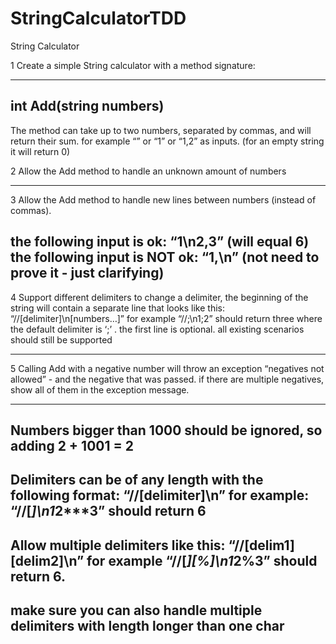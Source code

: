 # StringCalculatorTDD 
String Calculator

1 Create a simple String calculator with a method signature:

-----------------------
int Add(string numbers)
-----------------------

The method can take up to two numbers, separated by commas, and will return their sum. 
for example “” or “1” or “1,2” as inputs.
(for an empty string it will return 0) 


2 Allow the Add method to handle an unknown amount of numbers

-----------------------

3 Allow the Add method to handle new lines between numbers (instead of commas).

the following input is ok: “1\n2,3” (will equal 6)
the following input is NOT ok: “1,\n” (not need to prove it - just clarifying)
-----------------------

4 Support different delimiters
to change a delimiter, the beginning of the string will contain a separate line that looks like this: 
“//[delimiter]\n[numbers…]” for example “//;\n1;2” should return three where the default delimiter is ‘;’ .
the first line is optional. all existing scenarios should still be supported

-----------------------

5 Calling Add with a negative number will throw an exception “negatives not allowed” - 
and the negative that was passed. 
if there are multiple negatives, show all of them in the exception message.

-----------------------
Numbers bigger than 1000 should be ignored, so adding 2 + 1001 = 2
-----------------------
Delimiters can be of any length with the following format: “//[delimiter]\n” for example: “//[***]\n1***2***3” should return 6
-----------------------
Allow multiple delimiters like this: “//[delim1][delim2]\n” for example “//[*][%]\n1*2%3” should return 6.
-----------------------
make sure you can also handle multiple delimiters with length longer than one char
----------------------- 

